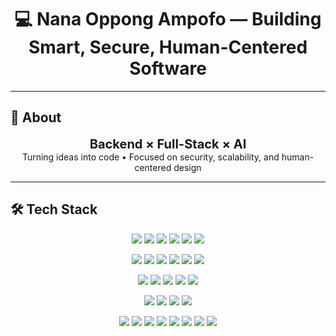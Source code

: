 <!-- Profile Header -->
<h1 align="center">💻 <b>Nana Oppong Ampofo</b> — Building Smart, Secure, Human-Centered Software</h1>

---

## 🧭 About
<p align="center">
  <b><span style="font-size: 20px;">Backend × Full-Stack × AI</span></b>  
  <br/>
  Turning ideas into code • Focused on security, scalability, and human-centered design
</p>

---

## 🛠 Tech Stack

<p align="center">
  <!-- Languages -->
  <img src="https://img.shields.io/badge/Python-3776AB?logo=python&logoColor=fff"/> 
  <img src="https://img.shields.io/badge/C++-00599C?logo=c%2B%2B&logoColor=fff"/>
  <img src="https://img.shields.io/badge/Java-007396?logo=java&logoColor=fff"/>
  <img src="https://img.shields.io/badge/TypeScript-3178C6?logo=typescript&logoColor=fff"/>
  <img src="https://img.shields.io/badge/JavaScript-F7DF1E?logo=javascript&logoColor=000"/>
  <img src="https://img.shields.io/badge/SQL-336791?logo=postgresql&logoColor=fff"/>
</p>

<p align="center">
  <!-- Backend / Frontend -->
  <img src="https://img.shields.io/badge/Django-092E20?logo=django&logoColor=fff"/>
  <img src="https://img.shields.io/badge/FastAPI-009688?logo=fastapi&logoColor=fff"/>
  <img src="https://img.shields.io/badge/Flask-000?logo=flask&logoColor=fff"/>
  <img src="https://img.shields.io/badge/React-20232A?logo=react&logoColor=61DAFB"/>
  <img src="https://img.shields.io/badge/React_Native-20232A?logo=react&logoColor=61DAFB"/>
  <img src="https://img.shields.io/badge/TailwindCSS-06B6D4?logo=tailwindcss&logoColor=fff"/>
</p>

<p align="center">
  <!-- ML / Data -->
  <img src="https://img.shields.io/badge/PyTorch-EE4C2C?logo=pytorch&logoColor=fff"/>
  <img src="https://img.shields.io/badge/TensorFlow-FF6F00?logo=tensorflow&logoColor=fff"/>
  <img src="https://img.shields.io/badge/scikit--learn-F7931E?logo=scikitlearn&logoColor=fff"/>
  <img src="https://img.shields.io/badge/Pandas-150458?logo=pandas&logoColor=fff"/>
  <img src="https://img.shields.io/badge/NumPy-013243?logo=numpy&logoColor=fff"/>
</p>

<p align="center">
  <!-- Databases & Messaging -->
  <img src="https://img.shields.io/badge/PostgreSQL-4169E1?logo=postgresql&logoColor=fff"/>
  <img src="https://img.shields.io/badge/Redis-DC382D?logo=redis&logoColor=fff"/>
  <img src="https://img.shields.io/badge/DynamoDB-4053D6?logo=amazondynamodb&logoColor=fff"/>
  <img src="https://img.shields.io/badge/Kafka-231F20?logo=apachekafka&logoColor=fff"/>
</p>

<p align="center">
  <!-- DevOps / Cloud -->
  <img src="https://img.shields.io/badge/Docker-2496ED?logo=docker&logoColor=fff"/>
  <img src="https://img.shields.io/badge/AWS-232F3E?logo=amazonaws&logoColor=ff9"/>
  <img src="https://img.shields.io/badge/GitHub_Actions-2088FF?logo=githubactions&logoColor=fff"/>
  <img src="https://img.shields.io/badge/Jenkins-D24939?logo=jenkins&logoColor=fff"/>
  <img src="https://img.shields.io/badge/Nginx-009639?logo=nginx&logoColor=fff"/>
  <img src="https://img.shields.io/badge/Git-F05032?logo=git&logoColor=fff"/>
  <img src="https://img.shields.io/badge/GraphQL-E10098?logo=graphql&logoColor=fff"/>
  <img src="https://img.shields.io/badge/Figma-F24E1E?logo=figma&logoColor=fff"/>
</p>
